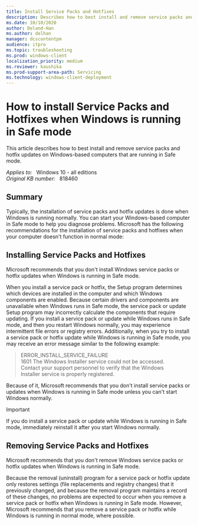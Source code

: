 ```yaml
---
title: Install Service Packs and Hotfixes
description: Describes how to best install and remove service packs and hotfix updates on Windows-based computers that are running in Safe mode.
ms.date: 10/10/2020
author: Deland-Han 
ms.author: delhan
manager: dcscontentpm
audience: itpro
ms.topic: troubleshooting
ms.prod: windows-client
localization_priority: medium
ms.reviewer: kaushika
ms.prod-support-area-path: Servicing
ms.technology: windows-client-deployment
---
```

# How to install Service Packs and Hotfixes when Windows is running in Safe mode

This article describes how to best install and remove service packs and hotfix updates on Windows-based computers that are running in Safe mode.

_Applies to:_ &nbsp; Windows 10 - all editions  
_Original KB number:_ &nbsp; 818460

## Summary

Typically, the installation of service packs and hotfix updates is done when Windows is running normally. You can start your Windows-based computer in Safe mode to help you diagnose problems. Microsoft has the following recommendations for the installation of service packs and hotfixes when your computer doesn't function in normal mode:

## Installing Service Packs and Hotfixes

Microsoft recommends that you don't install Windows service packs or hotfix updates when Windows is running in Safe mode.

When you install a service pack or hotfix, the Setup program determines which devices are installed in the computer and which Windows components are enabled. Because certain drivers and components are unavailable when Windows runs in Safe mode, the service pack or update Setup program may incorrectly calculate the components that require updating. If you install a service pack or update while Windows runs in Safe mode, and then you restart Windows normally, you may experience intermittent file errors or registry errors. Additionally, when you try to install a service pack or hotfix update while Windows is running in Safe mode, you may receive an error message similar to the following example:

> ERROR_INSTALL_SERVICE_FAILURE  
1601 The Windows Installer service could not be accessed.  
Contact your support personnel to verify that the Windows  
Installer service is properly registered.

Because of it, Microsoft recommends that you don't install service packs or updates when Windows is running in Safe mode unless you can't start Windows normally.

> [!IMPORTANT]
> If you do install a service pack or update while Windows is running in Safe mode, immediately reinstall it after you start Windows normally.

## Removing Service Packs and Hotfixes

Microsoft recommends that you don't remove Windows service packs or hotfix updates when Windows is running in Safe mode.

Because the removal (uninstall) program for a service pack or hotfix update only restores settings (file replacements and registry changes) that it previously changed, and because the removal program maintains a record of these changes, no problems are expected to occur when you remove a service pack or hotfix when Windows is running in Safe mode. However, Microsoft recommends that you remove a service pack or hotfix while Windows is running in normal mode, where possible.
